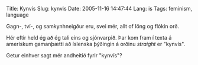 Title: Kynvís
Slug: kynvis
Date: 2005-11-16 14:47:44
Lang: is
Tags: feminism, language

Gagn-, tví-, og samkynhneigður eru, svei mér, allt of löng og flókin orð.

Hér eftir held ég að ég tali eins og sjónvarpið. Þar kom fram í texta á amerískum gamanþætti að íslenska þýðingin á orðinu *straight* er "kynvís".

Getur einhver sagt mér andheitið fyrir "kynvís"?